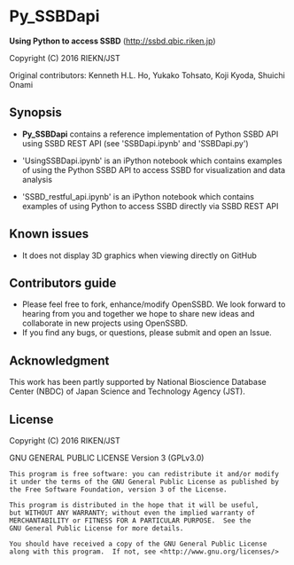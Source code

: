 # Py_SSBDapi

**Using Python to access SSBD** (http://ssbd.qbic.riken.jp) 

Copyright (C) 2016 RIEKN/JST

Original contributors: Kenneth H.L. Ho, Yukako Tohsato, Koji Kyoda, Shuichi Onami

## Synopsis

* **Py_SSBDapi** contains a reference implementation of Python SSBD API using SSBD REST API (see  'SSBDapi.ipynb' and 'SSBDapi.py')

* 'UsingSSBDapi.ipynb' is an iPython notebook which contains examples of using the Python SSBD API to access SSBD for visualization and data analysis

* 'SSBD_restful_api.ipynb' is an iPython notebook which contains examples of using Python to access SSBD directly via SSBD REST API

## Known issues
* It does not display 3D graphics when viewing directly on GitHub

## Contributors guide
* Please feel free to fork, enhance/modify OpenSSBD. We look forward to hearing from you and together we hope to share new ideas and collaborate in new projects using OpenSSBD.
* If you find any bugs, or questions, please submit and open an Issue. 

## Acknowledgment
This work has been partly supported by National Bioscience Database Center (NBDC) of Japan Science and Technology Agency (JST).

## License

Copyright (C) 2016  RIKEN/JST

GNU GENERAL PUBLIC LICENSE  Version 3 (GPLv3.0)

    This program is free software: you can redistribute it and/or modify
    it under the terms of the GNU General Public License as published by
    the Free Software Foundation, version 3 of the License.

    This program is distributed in the hope that it will be useful,
    but WITHOUT ANY WARRANTY; without even the implied warranty of
    MERCHANTABILITY or FITNESS FOR A PARTICULAR PURPOSE.  See the
    GNU General Public License for more details.

    You should have received a copy of the GNU General Public License
    along with this program.  If not, see <http://www.gnu.org/licenses/>
